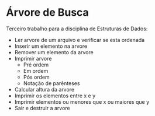 Árvore de Busca
===============

Terceiro trabalho para a disciplina de Estruturas de Dados:

* Ler arvore de um arquivo e verificar se esta ordenada
* Inserir um elemento na arvore
* Remover um elemento da arvore
* Imprimir arvore
    * Pré ordem
    * Em ordem
    * Pós ordem
    * Notação de parênteses
* Calcular altura da arvore
* Imprimir os elementos entre x e y
* Imprimir elementos ou menores que x ou maiores que y
* Sair e destruir a arvore